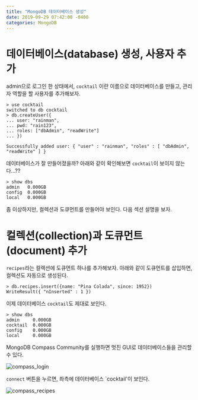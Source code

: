 ```yaml
---
title: "MongoDB 데이터베이스 생성"
date: 2019-09-29 07:42:00 -0400
categories: MongoDB
---
```



# 데이터베이스(database) 생성, 사용자 추가

admin으로 로그인 한 상태에서, `cocktail` 이란 이름으로 데이터베이스를 만들고, 관리자 역할을 할 사용자를 추가해보자.

```
> use cocktail
switched to db cocktail
> db.createUser({
... user: "rainman",
... pwd: "rain123",
... roles: ["dbAdmin", "readWrite"]
... })

Successfully added user: { "user" : "rainman", "roles" : [ "dbAdmin", "readWrite" ] }
```

데이터베이스가 잘 만들어졌을까? 아래와 같이 확인해보면 `cocktail`이 보이지 않는다...??
```
> show dbs
admin   0.000GB
config  0.000GB
local   0.000GB
```

좀 이상하지만, 컬렉션과 도큐먼트를 만들어야 보인다. 다음 섹션 설명을 보자.


# 컬렉션(collection)과 도큐먼트(document) 추가

`recipes`라는 컬렉션에 도큐먼트 하나를 추가해보자. 아래와 같이 도큐먼트를 삽입하면, 컬렉션도 자동으로 생성된다.

```
> db.recipes.insert({name: "Pina Colada", since: 1952})
WriteResult({ "nInserted" : 1 })
```

이제 데이터베이스 `cocktail`도 제대로 보인다.

```
> show dbs
admin     0.000GB
cocktail  0.000GB
config    0.000GB
local     0.000GB
```

MongoDB Compass Community를 실행하면 멋진 GUI로 데이터베이스들을 관리할 수 있다.

![compass_login](/images/compass_login.png)

`connect` 버튼을 누르면, 좌측에 데이터베이스 `cocktail'이 보인다.

![compass_recipes](/images/compass_recipes.png)
